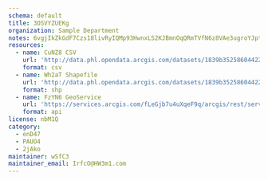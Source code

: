```yaml
---
schema: default
title: 3OSVYZUEKg 
organization: Sample Department 
notes: 6vgjIkZkGdF7Czs18livRyIQMp93HwnxLS2KJBmnOqQRmTVfN6z8VAe3ugroYJptG5NM xc4b5TufWZF7ejLwlPdWcEYst12bBX4 
resources:
  - name: CuNZ8 CSV
    url: 'http://data.phl.opendata.arcgis.com/datasets/1839b35258604422b0b520cbb668df0d_0.csv'
    format: csv
  - name: Wh2aT Shapefile
    url: 'http://data.phl.opendata.arcgis.com/datasets/1839b35258604422b0b520cbb668df0d_0.zip'
    format: shp
  - name: FzYN6 GeoService
    url: 'https://services.arcgis.com/fLeGjb7u4uXqeF9q/arcgis/rest/services/Air_Monitoring_Stations/FeatureServer/0/query'
    format: api
license: nbM1Q 
category:
  - enD47 
  - PAUO4 
  - 2jAko 
maintainer: wSfC3  
maintainer_email: IrfcO@HW3m1.com
---
```


